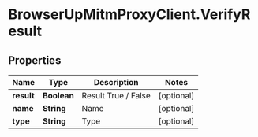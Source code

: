 # BrowserUpMitmProxyClient.VerifyResult

## Properties

Name | Type | Description | Notes
------------ | ------------- | ------------- | -------------
**result** | **Boolean** | Result True / False | [optional] 
**name** | **String** | Name | [optional] 
**type** | **String** | Type | [optional] 


